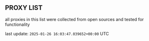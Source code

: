 ## PROXY LIST

all proxies in this list were collected from open sources and tested for functionality

last update: `2025-01-26 16:03:47.039652+00:00` UTC